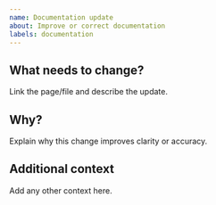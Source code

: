 ```yaml
---
name: Documentation update
about: Improve or correct documentation
labels: documentation
---
```


## What needs to change?
Link the page/file and describe the update.

## Why?
Explain why this change improves clarity or accuracy.

## Additional context
Add any other context here.
